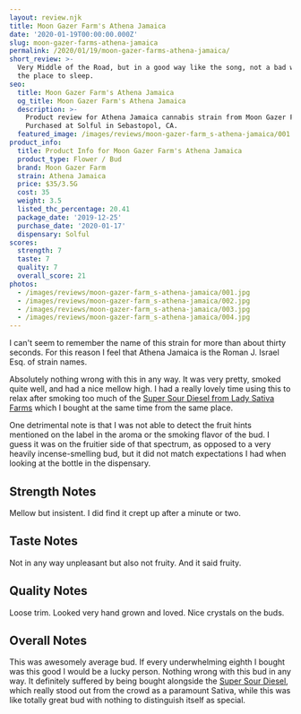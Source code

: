 ```yaml
---
layout: review.njk
title: Moon Gazer Farm's Athena Jamaica
date: '2020-01-19T00:00:00.000Z'
slug: moon-gazer-farms-athena-jamaica
permalink: /2020/01/19/moon-gazer-farms-athena-jamaica/
short_review: >-
  Very Middle of the Road, but in a good way like the song, not a bad way like
  the place to sleep.
seo:
  title: Moon Gazer Farm's Athena Jamaica
  og_title: Moon Gazer Farm's Athena Jamaica
  description: >-
    Product review for Athena Jamaica cannabis strain from Moon Gazer Farms.
    Purchased at Solful in Sebastopol, CA.
  featured_image: /images/reviews/moon-gazer-farm_s-athena-jamaica/001.jpg
product_info:
  title: Product Info for Moon Gazer Farm's Athena Jamaica
  product_type: Flower / Bud
  brand: Moon Gazer Farm
  strain: Athena Jamaica
  price: $35/3.5G
  cost: 35
  weight: 3.5
  listed_thc_percentage: 20.41
  package_date: '2019-12-25'
  purchase_date: '2020-01-17'
  dispensary: Solful
scores:
  strength: 7
  taste: 7
  quality: 7
  overall_score: 21
photos:
  - /images/reviews/moon-gazer-farm_s-athena-jamaica/001.jpg
  - /images/reviews/moon-gazer-farm_s-athena-jamaica/002.jpg
  - /images/reviews/moon-gazer-farm_s-athena-jamaica/003.jpg
  - /images/reviews/moon-gazer-farm_s-athena-jamaica/004.jpg
---
```


I can't seem to remember the name of this strain for more than about thirty seconds. For this reason I feel that Athena Jamaica is the Roman J. Israel Esq. of strain names.

Absolutely nothing wrong with this in any way. It was very pretty, smoked quite well, and had a nice mellow high. I had a really lovely time using this to relax after smoking too much of the [Super Sour Diesel from Lady Sativa Farms](https://dispensaryadventures.com/2020/01/19/lady-sativa-farms-super-sour-diesel/) which I bought at the same time from the same place.

One detrimental note is that I was not able to detect the fruit hints mentioned on the label in the aroma or the smoking flavor of the bud. I guess it was on the fruitier side of that spectrum, as opposed to a very heavily incense-smelling bud, but it did not match expectations I had when looking at the bottle in the dispensary.

## Strength Notes

Mellow but insistent. I did find it crept up after a minute or two.

## Taste Notes

Not in any way unpleasant but also not fruity. And it said fruity.

## Quality Notes

Loose trim. Looked very hand grown and loved. Nice crystals on the buds.

## Overall Notes

This was awesomely average bud. If every underwhelming eighth I bought was this good I would be a lucky person. Nothing wrong with this bud in any way. It definitely suffered by being bought alongside the [Super Sour Diesel](https://dispensaryadventures.com/2020/01/19/lady-sativa-farms-super-sour-diesel/), which really stood out from the crowd as a paramount Sativa, while this was like totally great bud with nothing to distinguish itself as special.
